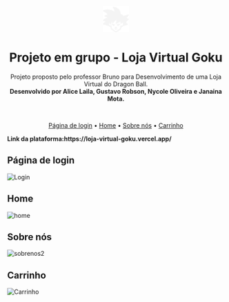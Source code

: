 <p align="center">
<img align="auto" width="60px" src="/assets/img/logo_icongoku.png">
</p>
<h1 align="center"> Projeto em grupo - Loja Virtual Goku</h1>
<p align="center">Projeto proposto pelo professor Bruno para Desenvolvimento de uma Loja Virtual do Dragon Ball. 
<br>
<strong> Desenvolvido por Alice Laila, Gustavo Robson, Nycole Oliveira e Janaina Mota.</strong></p>
<br>
<div align="center">
  
   [Página de login](página-de-login) • [Home](#home) • [Sobre nós](#sobre-nós) • [Carrinho](#carrinho)
   
</div>

<p><b> Link da plataforma:https://loja-virtual-goku.vercel.app/</b></p>

## Página de login

![Login](https://github.com/user-attachments/assets/ab2bc839-52ed-4ee3-a698-a2cd9b365da5)

## Home 
![home](https://github.com/user-attachments/assets/089d9945-932a-4c9e-8032-4065e6de2262)

## Sobre nós 

![sobrenos2](https://github.com/user-attachments/assets/342373e5-068a-4b3d-a6d3-493a593b6722)

## Carrinho 

![Carrinho](https://github.com/user-attachments/assets/b93abab1-8144-4814-b3f7-b24f53cfbee9)

